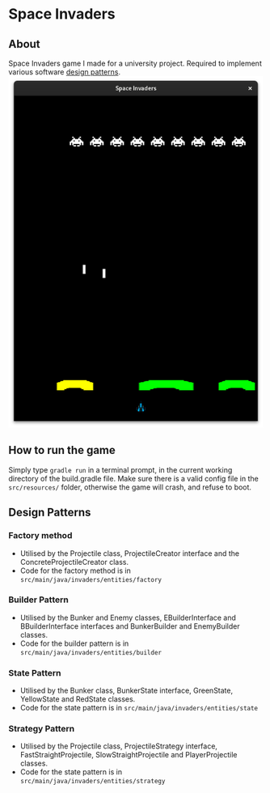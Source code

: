 # Space Invaders
## About
Space Invaders game I made for a university project. Required to implement various software [design patterns](https://refactoring.guru/design-patterns).
![game](game.png)
## How to run the game
Simply type `gradle run` in a terminal prompt, in the current working directory of the build.gradle file. Make sure there is a valid config file in the `src/resources/` folder, otherwise the game will crash, and refuse to boot. 

## Design Patterns
### Factory method
- Utilised by the Projectile class, ProjectileCreator interface and the ConcreteProjectileCreator class.
- Code for the factory method is in `src/main/java/invaders/entities/factory`
### Builder Pattern
- Utilised by the Bunker and Enemy classes, EBuilderInterface and BBuilderInterface interfaces and BunkerBuilder and EnemyBuilder classes.
- Code for the builder pattern is in `src/main/java/invaders/entities/builder`

### State Pattern
- Utilised by the Bunker class, BunkerState interface, GreenState, YellowState and RedState classes.
- Code for the state pattern is in `src/main/java/invaders/entities/state`

### Strategy Pattern
- Utilised by the Projectile class, ProjectileStrategy interface, FastStraightProjectile, SlowStraightProjectile and PlayerProjectile classes.
- Code for the state pattern is in `src/main/java/invaders/entities/strategy`
